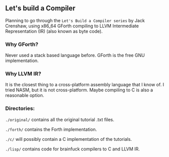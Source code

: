 ## Let's build a Compiler 

Planning to go through the `Let's Build a Compiler series` by Jack
Crenshaw, using x86_64 GForth compiling to LLVM Intermediate
Representation (IR) (also known as byte code).

### Why GForth?

Never used a stack based language before. GForth is the free GNU
implementation.

### Why LLVM IR?

It is the closest thing to a cross-platform assembly language that I
know of. I tried NASM, but it is not cross-platform. Maybe compiling
to C is also a reasonable option.

### Directories:

`./original/` contains all the original tutorial .txt files.

`./forth/` contains the Forth implementation.

`./c/` will possibly contain a C implementation of the tutorials.

`./lisp/` contains code for brainfuck compilers to C and LLVM IR.


